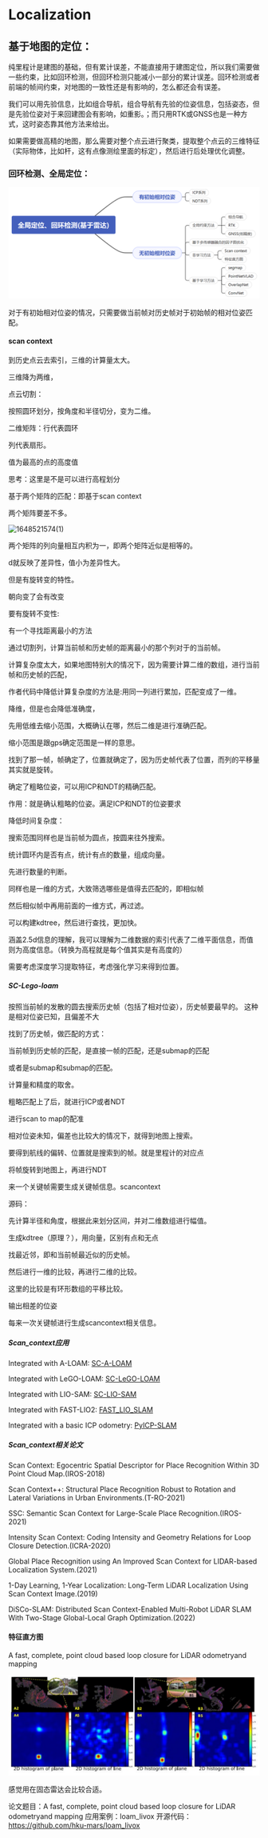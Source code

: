 # Localization

## 基于地图的定位：

纯里程计是建图的基础，但有累计误差，不能直接用于建图定位，所以我们需要做一些约束，比如回环检测，但回环检测只能减小一部分的累计误差。回环检测或者前端的帧间约束，对地图的一致性还是有影响的，怎么都还会有误差。

我们可以用先验信息，比如组合导航，组合导航有先验的位姿信息，包括姿态，但是先验位姿对于来回建图会有影响，如重影。；而只用RTK或GNSS也是一种方式，这时姿态靠其他方法来给出。

如果需要做高精的地图，那么需要对整个点云进行聚类，提取整个点云的三维特征（实际物体，比如杆，这有点像测绘里面的标定），然后进行后处理优化调整。

### 回环检测、全局定位：

![Localization-2](.\pic\Localization-2.jpg)



对于有初始相对位姿的情况，只需要做当前帧对历史帧对于初始帧的相对位姿匹配。

#### scan context



到历史点云去索引，三维的计算量太大。

三维降为两维，



点云切割：

按照圆环划分，按角度和半径切分，变为二维。

二维矩阵：行代表圆环

列代表扇形。

值为最高的点的高度值

思考：这里是不是可以进行高程划分



基于两个矩阵的匹配：即基于scan context

两个矩阵要差不多。



![1648521574(1)](L:\寒假备份\算法学习\slam融合定位学习\图片\1648521574(1).jpg)

两个矩阵的列向量相互内积为一，即两个矩阵近似是相等的。

d就反映了差异性，值小为差异性大。



但是有旋转变的特性。

朝向变了会有改变



要有旋转不变性:

有一个寻找距离最小的方法

通过切割列，计算当前帧和历史帧的距离最小的那个列对于的当前帧。

计算复杂度太大，如果地图特别大的情况下，因为需要计算二维的数组，进行当前帧和历史帧的匹配，

作者代码中降低计算复杂度的方法是:用同一列进行累加，匹配变成了一维。

降维，但是也会降低准确度， 

先用低维去缩小范围，大概确认在哪，然后二维是进行准确匹配。

缩小范围是跟gps确定范围是一样的意思。

找到了那一帧，帧确定了，位置就确定了，因为历史帧代表了位置，而列的平移量其实就是旋转。

确定了粗略位姿，可以用ICP和NDT的精确匹配。

作用：就是确认粗略的位姿。满足ICP和NDT的位姿要求



降低时间复杂度：

搜索范围同样也是当前帧为圆点，按圆来往外搜索。

统计圆环内是否有点，统计有点的数量，组成向量。

先进行数量的判断。

同样也是一维的方式，大致筛选哪些是值得去匹配的，即相似帧

然后相似帧中再用前面的一维方式，再过滤。

可以构建kdtree，然后进行查找，更加快。







涵盖2.5d信息的理解，我可以理解为二维数据的索引代表了二维平面信息，而值则为高度信息。（转换为高程就是每个值其实是有高度的）

需要考虑深度学习提取特征，考虑强化学习来得到位置。



##### SC-Lego-loam

按照当前帧的发散的圆去搜索历史帧（包括了相对位姿），历史帧要最早的。 这种是相对位姿已知，且偏差不大

找到了历史帧，做匹配的方式： 

当前帧到历史帧的匹配，是直接一帧的匹配，还是submap的匹配

或者是submap和submap的匹配。

计算量和精度的取舍。

粗略匹配上了后，就进行ICP或者NDT

进行scan to map的配准





相对位姿未知，偏差也比较大的情况下，就得到地图上搜索。

要得到航线的偏转、位置就是搜索到的帧。就是里程计的对应点	

将帧旋转到地图上，再进行NDT





来一个关键帧需要生成关键帧信息。scancontext

源码：

先计算半径和角度，根据此来划分区间，并对二维数组进行幅值。

生成kdtree（原理？），用向量，区别有点和无点

找最近邻，即和当前帧最近似的历史帧。

然后进行一维的比较，再进行二维的比较。

这里的比较是有环形数组的平移比较。

输出相差的位姿



每来一次关键帧进行生成scancontext相关信息。

##### Scan_context应用

Integrated with A-LOAM: [SC-A-LOAM](https://github.com/gisbi-kim/SC-A-LOAM)

Integrated with LeGO-LOAM: [SC-LeGO-LOAM](https://github.com/irapkaist/SC-LeGO-LOAM)

Integrated with LIO-SAM: [SC-LIO-SAM](https://github.com/gisbi-kim/SC-LIO-SAM)

Integrated with FAST-LIO2: [FAST_LIO_SLAM](https://github.com/gisbi-kim/FAST_LIO_SLAM)

Integrated with a basic ICP odometry: [PyICP-SLAM](https://github.com/gisbi-kim/PyICP-SLAM)

##### Scan_context相关论文

Scan Context: Egocentric Spatial Descriptor for Place Recognition Within 3D Point Cloud Map.(IROS-2018)

Scan Context++: Structural Place Recognition Robust to Rotation and Lateral Variations in Urban Environments.(T-RO-2021)

SSC: Semantic Scan Context for Large-Scale Place Recognition.(IROS-2021)

Intensity Scan Context: Coding Intensity and Geometry Relations for Loop Closure Detection.(ICRA-2020)

Global Place Recognition using An Improved Scan Context for LIDAR-based Localization System.(2021)

1-Day Learning, 1-Year Localization: Long-Term LiDAR Localization Using Scan Context Image.(2019)

DiSCo-SLAM: Distributed Scan Context-Enabled Multi-Robot LiDAR SLAM With Two-Stage Global-Local Graph Optimization.(2022)

#### 特征直方图

A fast, complete, point cloud based loop closure for LiDAR odometryand mapping

![Localization-1](.\pic\Localization-1.jpg)

感觉用在固态雷达会比较合适。

论文题目：A fast, complete, point cloud based loop closure for LiDAR odometryand mapping
应用案例：loam_livox
开源代码：https://github.com/hku-mars/loam_livox